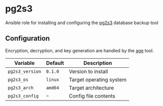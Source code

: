 # pg2s3
Ansible role for installing and configuring the [pg2s3](https://github.com/theandrew168/pg2s3) database backup tool

## Configuration
Encryption, decryption, and key generation are handled by the [age](https://github.com/FiloSottile/age) tool.

| Variable | Default | Description |
| -------- | ------- | ----------- |
| `pg2s3_version` | `0.1.0` | Version to install |
| `pg2s3_os` | `linux` | Target operating system |
| `pg2s3_arch` | `amd64` | Target architecture |
| `pg2s3_config` | `~` | Config file contents |
